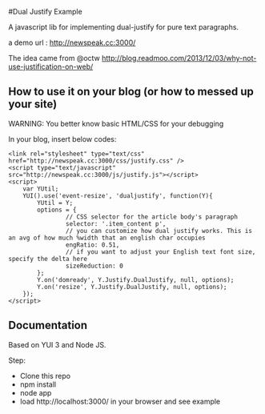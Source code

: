 #Dual Justify Example

A javascript lib for implementing dual-justify for pure text paragraphs.

a demo url : http://newspeak.cc:3000/

The idea came from @octw
http://blog.readmoo.com/2013/12/03/why-not-use-justification-on-web/

## How to use it on your blog (or how to messed up your site)

WARNING: You better know basic HTML/CSS for your debugging

In your blog, insert below codes:

```
<link rel="stylesheet" type="text/css" href="http://newspeak.cc:3000/css/justify.css" />
<script type="text/javascript" src="http://newspeak.cc:3000/js/justify.js"></script>
<script>
    var YUtil;
    YUI().use('event-resize', 'dualjustify', function(Y){
        YUtil = Y;
        options = {
                // CSS selector for the article body's paragraph
                selector: '.item_content p',
                // you can customize how dual justify works. This is an avg of how much %width that an english char occupies
                engRatio: 0.51,
                // if you want to adjust your English text font size, specify the delta here
                sizeReduction: 0
        };
        Y.on('domready', Y.Justify.DualJustify, null, options);
        Y.on('resize', Y.Justify.DualJustify, null, options);
    });
</script>
```

## Documentation

Based on YUI 3 and Node JS.

Step:
* Clone this repo
* npm install
* node app
* load http://localhost:3000/ in your browser and see example
